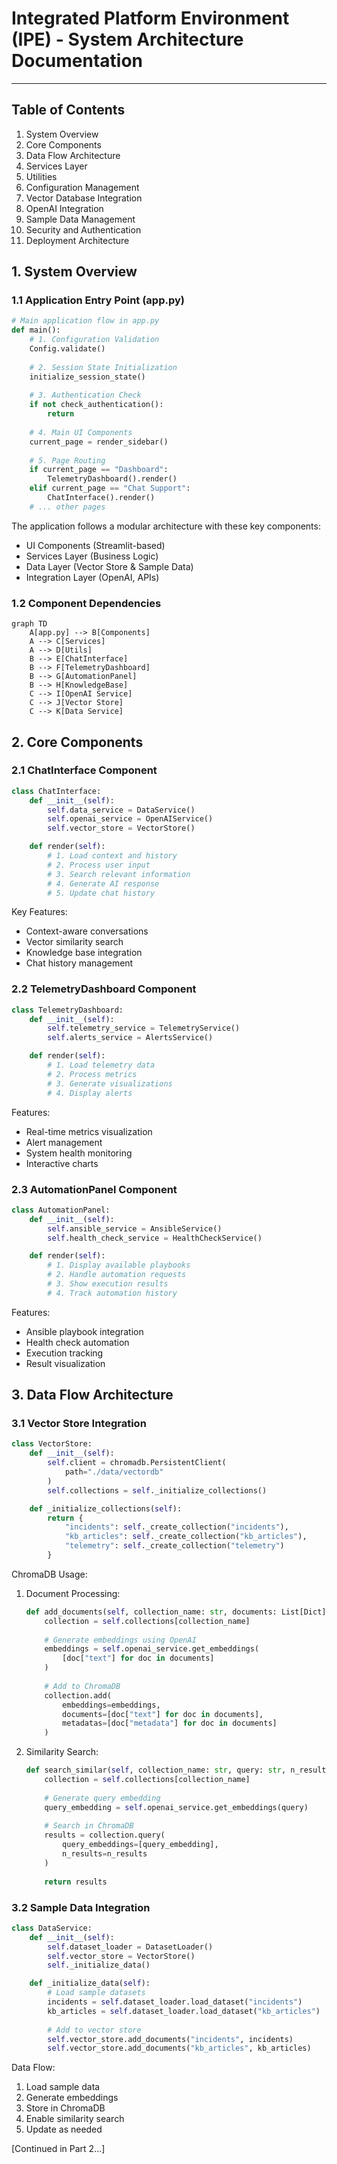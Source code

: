 # Integrated Platform Environment (IPE) - System Architecture Documentation
________________________________________

## Table of Contents
1. System Overview
2. Core Components
3. Data Flow Architecture
4. Services Layer
5. Utilities
6. Configuration Management
7. Vector Database Integration
8. OpenAI Integration
9. Sample Data Management
10. Security and Authentication
11. Deployment Architecture

## 1. System Overview

### 1.1 Application Entry Point (app.py)
```python
# Main application flow in app.py
def main():
    # 1. Configuration Validation
    Config.validate()
    
    # 2. Session State Initialization
    initialize_session_state()
    
    # 3. Authentication Check
    if not check_authentication():
        return
        
    # 4. Main UI Components
    current_page = render_sidebar()
    
    # 5. Page Routing
    if current_page == "Dashboard":
        TelemetryDashboard().render()
    elif current_page == "Chat Support":
        ChatInterface().render()
    # ... other pages
```

The application follows a modular architecture with these key components:
- UI Components (Streamlit-based)
- Services Layer (Business Logic)
- Data Layer (Vector Store & Sample Data)
- Integration Layer (OpenAI, APIs)

### 1.2 Component Dependencies
```mermaid
graph TD
    A[app.py] --> B[Components]
    A --> C[Services]
    A --> D[Utils]
    B --> E[ChatInterface]
    B --> F[TelemetryDashboard]
    B --> G[AutomationPanel]
    B --> H[KnowledgeBase]
    C --> I[OpenAI Service]
    C --> J[Vector Store]
    C --> K[Data Service]
```

## 2. Core Components

### 2.1 ChatInterface Component
```python:src/components/chat_interface.py
class ChatInterface:
    def __init__(self):
        self.data_service = DataService()
        self.openai_service = OpenAIService()
        self.vector_store = VectorStore()

    def render(self):
        # 1. Load context and history
        # 2. Process user input
        # 3. Search relevant information
        # 4. Generate AI response
        # 5. Update chat history
```

Key Features:
- Context-aware conversations
- Vector similarity search
- Knowledge base integration
- Chat history management

### 2.2 TelemetryDashboard Component
```python:src/components/telemetry_dashboard.py
class TelemetryDashboard:
    def __init__(self):
        self.telemetry_service = TelemetryService()
        self.alerts_service = AlertsService()

    def render(self):
        # 1. Load telemetry data
        # 2. Process metrics
        # 3. Generate visualizations
        # 4. Display alerts
```

Features:
- Real-time metrics visualization
- Alert management
- System health monitoring
- Interactive charts

### 2.3 AutomationPanel Component
```python:src/components/automation_panel.py
class AutomationPanel:
    def __init__(self):
        self.ansible_service = AnsibleService()
        self.health_check_service = HealthCheckService()

    def render(self):
        # 1. Display available playbooks
        # 2. Handle automation requests
        # 3. Show execution results
        # 4. Track automation history
```

Features:
- Ansible playbook integration
- Health check automation
- Execution tracking
- Result visualization

## 3. Data Flow Architecture

### 3.1 Vector Store Integration
```python:src/services/vector_store.py
class VectorStore:
    def __init__(self):
        self.client = chromadb.PersistentClient(
            path="./data/vectordb"
        )
        self.collections = self._initialize_collections()

    def _initialize_collections(self):
        return {
            "incidents": self._create_collection("incidents"),
            "kb_articles": self._create_collection("kb_articles"),
            "telemetry": self._create_collection("telemetry")
        }
```

ChromaDB Usage:
1. Document Processing:
   ```python
   def add_documents(self, collection_name: str, documents: List[Dict]):
       collection = self.collections[collection_name]
       
       # Generate embeddings using OpenAI
       embeddings = self.openai_service.get_embeddings(
           [doc["text"] for doc in documents]
       )
       
       # Add to ChromaDB
       collection.add(
           embeddings=embeddings,
           documents=[doc["text"] for doc in documents],
           metadatas=[doc["metadata"] for doc in documents]
       )
   ```

2. Similarity Search:
   ```python
   def search_similar(self, collection_name: str, query: str, n_results: int = 5):
       collection = self.collections[collection_name]
       
       # Generate query embedding
       query_embedding = self.openai_service.get_embeddings(query)
       
       # Search in ChromaDB
       results = collection.query(
           query_embeddings=[query_embedding],
           n_results=n_results
       )
       
       return results
   ```

### 3.2 Sample Data Integration
```python:src/services/data_service.py
class DataService:
    def __init__(self):
        self.dataset_loader = DatasetLoader()
        self.vector_store = VectorStore()
        self._initialize_data()

    def _initialize_data(self):
        # Load sample datasets
        incidents = self.dataset_loader.load_dataset("incidents")
        kb_articles = self.dataset_loader.load_dataset("kb_articles")
        
        # Add to vector store
        self.vector_store.add_documents("incidents", incidents)
        self.vector_store.add_documents("kb_articles", kb_articles)
```

Data Flow:
1. Load sample data
2. Generate embeddings
3. Store in ChromaDB
4. Enable similarity search
5. Update as needed

[Continued in Part 2...] 